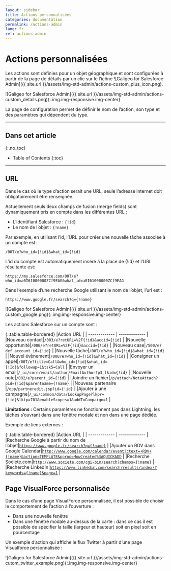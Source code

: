 ```yaml
---
layout: sidebar
title: Actions personnalisées
categories: documentation
permalink: /actions-admin
lang: fr
ref: actions-admin
---
```


# Actions personnalisées

Les actions sont définies pour un objet géographique et sont configurées à partir de la page de détails par un clic sur le l’icône ![Galigeo for Salesforce Admin]({{ site.url }}/assets/img-std-admin/actions-custom_plus_icon.png).

![Galigeo for Salesforce Admin]({{ site.url }}/assets/img-std-admin/actions-custom_details.png){:.img.img-responsive.img-center}

La page de configuration permet de définir le nom de l’action, son type et des paramètres qui dépendent du type.

---

## Dans cet article
{:.no_toc}

* Table of Contents
{:toc}

---

## URL

Dans le cas où le type d’action serait une URL, seule l’adresse internet doit obligatoirement être renseignée.

Actuellement seuls deux champs de fusion (merge fields) sont dynamiquement pris en compte dans les différentes URL :

- L’identifiant Salesforce : <code>{!id}</code>
- Le nom de l’objet : <code>{!name}</code>

Par exemple, en utilisant l’id, l’URL pour créer une nouvelle tâche associée à un compte est:

```
/00T/e?who_id={!id}&what_id={!id}
```
L’id du compte est automatiquement inséré à la place de {!id} et l’URL résultante est:

```
https://my.salesforce.com/00T/e?who_id=a0I61000000ZCf9EAG&what_id=a0I61000000ZCf9EAG
```
Dans l’exemple d’une recherche Google utilisant le nom de l’objet, l’url est :

```
https://www.google.fr/search?q={!name}
```

![Galigeo for Salesforce Admin]({{ site.url }}/assets/img-std-admin/actions-custom_google.png){:.img.img-responsive.img-center}

Les actions Salesforce sur un compte sont :

{:.table.table-bordered}
|Action|URL |
| ------------- | ------------- |
|Nouveau contact|<code>/003/e?retURL=%2F{!id}&accid={!id}</code> |
|Nouvelle opportunité|<code>/006/e?retURL=%2F{!id}&accid={!id}</code> |
|Nouveau case|<code>/500/e?def_account_id={!id}</code> |
|Nouvelle tâche|<code>/00T/e?who_id={!id}&what_id={!id}</code> |
|Nouvel évènement|<code>/00U/e?who_id={!id}&what_id={!id}</code> |
|Consigner un appel|<code>/00T/e?title=Call&who_id={!id}&what_id={!Id}&followup=1&tsk5=Call</code> |
|Envoyer un email|<code>/_ui/core/email/author/EmailAuthor?p3_lkid={!id}</code> |
|Nouvelle note|<code>/002/e?parent_id={!id}</code> |
|Joindre un fichier|<code>/p/attach/NoteAttach?pid={!id}&parentname={!name}</code> |
|Nouveau partenaire |<code>/opp/partneredit.jsp?id={!id}</code> |
|Ajouter à une campagne|<code>/_ui/common/data/LookupPage?lkpr={!id}&lktp=701&enableScopes=1&addToCampaign=1</code> |

<div class="alert alert-info" role="alert"> <strong>Limitations :</strong> Certains paramètres ne fonctionnent pas dans Lightning, les tâches s’ouvrant dans une fenêtre modale et non dans une page dédiée.</div>

Exemple de liens externes :

{:.table.table-bordered}
|Action|URL |
| ------------- | ------------- |
|Recherche Google à partir du nom de l’objet|<code>https://www.google.fr/search?q={!name}</code> |
|Ajouter un RDV dans Google Calendar|<code>http://www.google.com/calendar/event?ctext=+RDV+{!name}&action=TEMPLATE&pprop=HowCreated%3AQUICKADD</code> |
|Recherche Societe.com|<code>http://www.societe.com/cgi-bin/search?champs={!name}</code> |
|Recherche LinkedIn|<code>https://www.linkedin.com/search/results/index/?keywords={!name}&page=1</code> |

## Page VisualForce personnalisée

Dans le cas d’une page VisualForce personnalisée, il est possible de choisir le comportement de l’action à l’ouverture :

- Dans une nouvelle fenêtre
- Dans une fenêtre modale au-dessus de la carte : dans ce cas il est possible de spécifier la taille (largeur et hauteur) soit en pixel soit en pourcentage

Un exemple d’action qui affiche le flux Twitter à partir d’une page Visualforce personnalisée :

![Galigeo for Salesforce Admin]({{ site.url }}/assets/img-std-admin/actions-cutom_twitter_example.png){:.img.img-responsive.img-center}